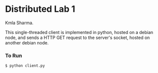 # Distributed Lab 1
Kmla Sharma.

This single-threaded client is implemented in python, hosted on a debian node, and sends a HTTP GET request to the server's socket, hosted on another debian node. 


### To Run
```sh
$ python client.py
```

